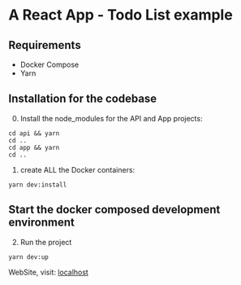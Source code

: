 # A React App - Todo List example

## Requirements
- Docker Compose
- Yarn

## Installation for the codebase

0. Install the node_modules for the API and App projects:
```
cd api && yarn
cd ..
cd app && yarn
cd ..
```

1. create ALL the Docker containers:
```
yarn dev:install
```

## Start the docker composed development environment

2. Run the project
```
yarn dev:up
```

WebSite, visit:
[localhost](http://localhost:8000)
